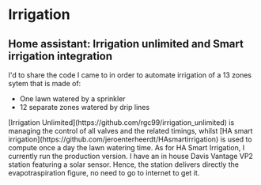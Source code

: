 # Irrigation

## Home assistant: Irrigation unlimited and Smart irrigation integration

I'd to share the code I came to in order to automate irrigation of a 13 zones sytem that is made of:
- One lawn watered by a sprinkler
- 12 separate zones watered by drip lines

<p>[Irrigation Unlimited](https://github.com/rgc99/irrigation_unlimited) is managing the control of all valves and the related timings, whilst [HA smart irrigation](https://github.com/jeroenterheerdt/HAsmartirrigation) is used to compute once a day the lawn watering time. As for HA Smart Irrigation, I currently run the production version. I have an in house Davis Vantage VP2 station featuring a solar sensor. Hence, the station delivers directly the evapotraspiration figure, no need to go to internet to get it.</p>


